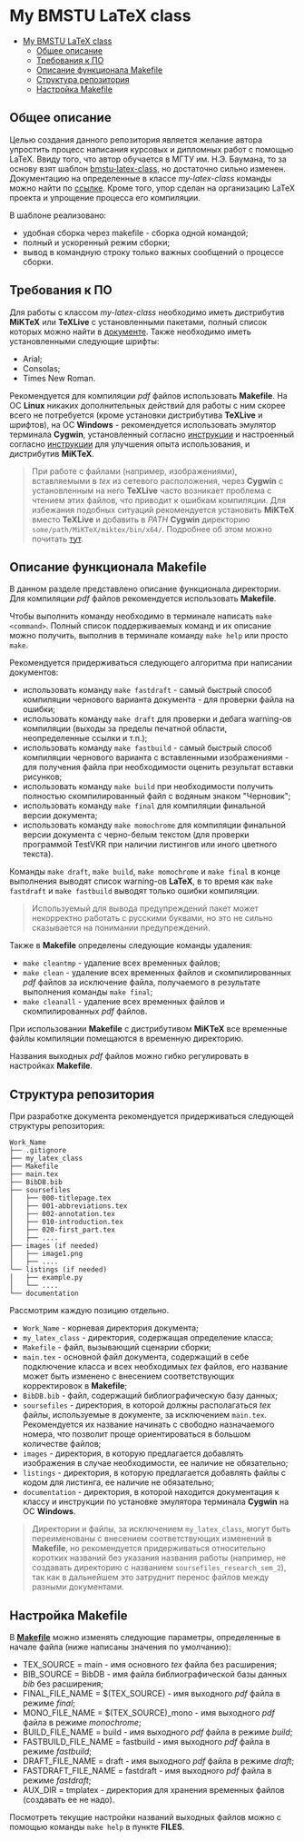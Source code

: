 # My BMSTU LaTeX class

- [My BMSTU LaTeX class](#my-bmstu-latex-class)
  - [Общее описание](#общее-описание)
  - [Требования к ПО](#требования-к-по)
  - [Описание функционала Makefile](#описание-функционала-makefile)
  - [Структура репозитория](#структура-репозитория)
  - [Настройка Makefile](#настройка-makefile)


## Общее описание

Целью создания данного репозитория является желание автора упростить процесс
написания курсовых и дипломных работ с помощью LaTeX. Ввиду того, что автор
обучается в МГТУ им. Н.Э. Баумана, то за основу взят шаблон
[bmstu-latex-class](https://github.com/Orianti/bmstu-latex-class), но достаточно
сильно изменен. Документацию на определенные в классе *my-latex-class* команды 
можно найти по [ссылке](documentation/my-latex-class.pdf). Кроме того, упор 
сделан на организацию LaTeX проекта и упрощение процесса его компиляции.

В шаблоне реализовано:
- удобная сборка через makefile - сборка одной командой;
- полный и ускоренный режим сборки;
- вывод в командную строку только важных сообщений о процессе сборки.

## Требования к ПО

Для работы с классом *my-latex-class* необходимо иметь дистрибутив **MiKTeX**
или **TeXLive** с установленными пакетами, полный список которых можно найти в
[документе](documentation/my-latex-class.pdf). Также необходимо иметь
установленными следующие шрифты:
- Arial;
- Consolas;
- Times New Roman.

Рекомендуется для компиляции *pdf* файлов использовать **Makefile**.
На ОС **Linux** никаких дополнительных действий для работы с ним скорее всего не
потребуется (кроме установки дистрибутива **TeXLive** и шрифтов), на ОС
**Windows** - рекомендуется использовать эмулятор терминала **Cygwin**,
установленный согласно [инструкции](documentation/how_install_cygwin_and_LaTeX.md)
и настроенный согласно [инструкции](documentation/how_upgrade_cygwin.md) для 
улучшения опыта использования, и дистрибутив **MiKTeX**.

> При работе с файлами (например, изображениями), вставляемыми в *tex* из
> сетевого расположения, через **Cygwin** с установленным на него **TeXLive**
> часто возникает проблема с чтением этих файлов, что приводит к ошибкам
> компиляции. Для избежания подобных ситуаций рекомендуется установить
> **MiKTeX** вместо **TeXLive** и добавить в *PATH* **Cygwin** директорию 
> `some/path/MiKTeX/miktex/bin/x64/`. Подробнее об этом можно почитать
> [тут](documentation/how_install_cygwin_and_LaTeX.md).


## Описание функционала Makefile

В данном разделе представлено описание функционала директории.
Для компиляции *pdf* файлов рекомендуется использовать **Makefile**.

Чтобы выполнить команду необходимо в терминале написать `make <command>`. Полный
список поддерживаемых команд и их описание можно получить, выполнив в терминале
команду `make help` или просто `make`.

Рекомендуется придерживаться следующего алгоритма при написании документов:
- использовать команду `make fastdraft` - самый быстрый способ компиляции
  чернового варианта документа - для проверки файла на ошибки;
- использовать команду `make draft` для проверки и дебага warning-ов компиляции
  (выходы за пределы печатной области, неопределенные ссылки и т.п.);
- использовать команду `make fastbuild` - самый быстрый способ компиляции
  чернового варианта с вставленными изображениями - для получения файла при
  необходимости оценить результат вставки рисунков;
- использовать команду `make build` при необходимости получить полностью
  скомпилированный файл с водяным знаком "Черновик";
- использовать команду `make final` для компиляции финальной версии документа;
- использовать команду `make momochrome` для компиляции финальной версии
  документа c черно-белым текстом (для проверки программой TestVKR при наличии
  листингов или иного цветного текста).

Команды `make draft`, `make build`, `make momochrome` и `make final` в конце
выполнения выводят список warning-ов **LaTeX**, в то время как `make fastdraft`
и `make fastbuild` выводят только ошибки компиляции.

> Используемый для вывода предупреждений пакет может некорректно работать с
> русскими буквами, но это не сильно сказывается на понимании предупреждений.

Также в **Makefile** определены следующие команды удаления:
- `make cleantmp` - удаление всех временных файлов;
- `make clean` - удаление всех временных файлов и скомпилированных *pdf* файлов
  за исключение файла, получаемого в результате выполнения команды `make final`;
- `make cleanall` - удаление всех временных файлов и скомпилированных *pdf*
  файлов.

При использовании **Makefile** с дистрибутивом **MiKTeX** все временные файлы
компиляции помещаются в временную директорию. 

Названия выходных *pdf* файлов можно гибко регулировать в настройках
**Makefile**.


## Структура репозитория

При разработке документа рекомендуется придерживаться следующей структуры
репозитория:

```
Work_Name
├── .gitignore
├── my_latex_class
├── Makefile 
├── main.tex
├── BibDB.bib
├── soursefiles
│   ├── 000-titlepage.tex
│   ├── 001-abbreviations.tex
│   ├── 002-annotation.tex
│   ├── 010-introduction.tex
│   ├── 020-first_part.tex
│   ├── ....
├── images (if needed)
│   ├── image1.png
│   ├── ....
└── listings (if needed)
│   ├── example.py
│   └── ....
└── documentation
```

Рассмотрим каждую позицию отдельно.
- `Work_Name` - корневая директория документа;
- `my_latex_class` - директория, содержащая определение класса;
- `Makefile` - файл, вызывающий сценарии сборки;
- `main.tex` - основной файл документа, содержащий в себе подключение класса и
  всех необходимых *tex* файлов, его название может быть изменено с внесением
  соответствующих корректировок в **Makefile**;
- `BibDB.bib` - файл, содержащий библиографическую базу данных;
- `soursefiles` - директория, в которой должны располагаться *tex* файлы,
  используемые в документе, за исключением `main.tex`.
  Рекомендуется их название начинать с свободно назначаемого номера, что позволит
  проще ориентироваться в большом количестве файлов;
- `images` - директория, в которую предлагается добавлять изображения в случае
  необходимости, ее наличие не обязательно;
- `listings` - директория, в которую предлагается добавлять файлы с кодом для
  листинга, ее наличие не обязательно;
- `documentation` - директория, в которой находится документация к классу и
  инструкции по установке эмулятора терминала **Cygwin** на ОС **Windows**.

> Директории и файлы, за исключением `my_latex_class`, могут быть переименованы
> с внесением соответствующих изменений в **Makefile**, но рекомендуется
> придерживаться относительно коротких названий без указания названия работы
> (например, не создавать директорию с названием `soursefiles_research_sem_2`),
> так как в дальнейшем это затруднит перенос файлов между разными документами.


## Настройка Makefile

В [**Makefile**](Makefile) можно изменять следующие параметры, определенные в
начале файла (ниже написаны значения по умолчанию):
- TEX_SOURCE = main - имя основного *tex* файла без расширения;
- BIB_SOURCE = BibDB - имя файла библиографической базы данных *bib* без
расширения;
- FINAL_FILE_NAME = $(TEX_SOURCE) - имя выходного *pdf* файла в режиме *final*;
- MONO_FILE_NAME = $(TEX_SOURCE)_mono - имя выходного *pdf* файла в режиме
  *monochrome*;
- BUILD_FILE_NAME = build - имя выходного *pdf* файла в режиме *build*;
- FASTBUILD_FILE_NAME = fastbuild - имя выходного *pdf* файла в режиме
*fastbuild*; 
- DRAFT_FILE_NAME = draft - имя выходного *pdf* файла в режиме *draft*;
- FASTDRAFT_FILE_NAME = fastdraft - имя выходного *pdf* файла в режиме
*fastdraft*;
- AUX_DIR = tmplatex - директория для хранения временных файлов (создавать ее
не надо).

Посмотреть текущие настройки названий выходных файлов можно с помощью команды
`make help` в пункте **FILES**.